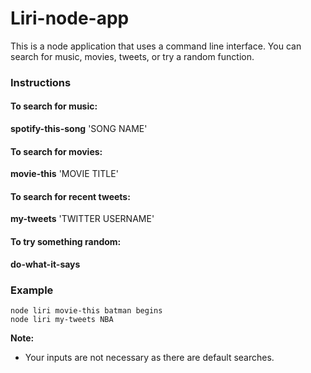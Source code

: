 # Liri-node-app

This is a node application that uses a command line interface.
You can search for music, movies, tweets, or try a random function.

### Instructions

#### To search for music:
**spotify-this-song** 'SONG NAME'

#### To search for movies:
**movie-this** 'MOVIE TITLE'

#### To search for recent tweets:
**my-tweets** 'TWITTER USERNAME'

#### To try something random:
**do-what-it-says**

### Example
```
node liri movie-this batman begins
node liri my-tweets NBA
```


**Note:**
- Your inputs are not necessary as there are default searches.
